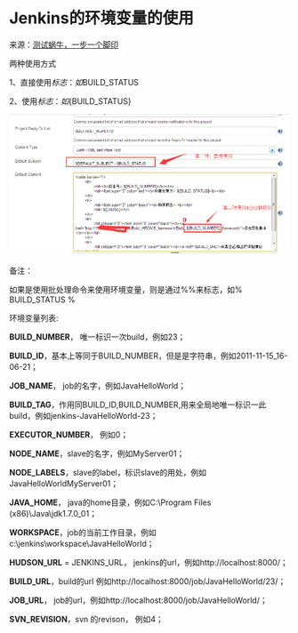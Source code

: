 # Jenkins的环境变量的使用

来源：[测试蜗牛，一步一个脚印](http://blog.csdn.net/hwhua1986/article/details/47749853)

两种使用方式

1、直接使用$标志：如$BUILD_STATUS

2、使用${}标志：如${BUILD_STATUS}

![](18/1.jpeg)


备注：

如果是使用批处理命令来使用环境变量，则是通过%%来标志，如% BUILD_STATUS %


环境变量列表:
 
**BUILD_NUMBER**， 唯一标识一次build，例如23；
 
**BUILD_ID**，基本上等同于BUILD_NUMBER，但是是字符串，例如2011-11-15_16-06-21；
 
**JOB_NAME**， job的名字，例如JavaHelloWorld；
 
**BUILD_TAG**，作用同BUILD_ID,BUILD_NUMBER,用来全局地唯一标识一此build，例如jenkins-JavaHelloWorld-23；

**EXECUTOR_NUMBER**， 例如0；
 
**NODE_NAME**，slave的名字，例如MyServer01；
 
**NODE_LABELS**，slave的label，标识slave的用处，例如JavaHelloWorldMyServer01；
 
**JAVA_HOME**， java的home目录，例如C:\Program Files (x86)\Java\jdk1.7.0_01；
 
**WORKSPACE**，job的当前工作目录，例如c:\jenkins\workspace\JavaHelloWorld；

**HUDSON_URL** = JENKINS_URL， jenkins的url，例如http://localhost:8000/；
 
**BUILD_URL**，build的url 例如http://localhost:8000/job/JavaHelloWorld/23/；
 
**JOB_URL**， job的url，例如http://localhost:8000/job/JavaHelloWorld/；
 
**SVN_REVISION**，svn 的revison， 例如4；